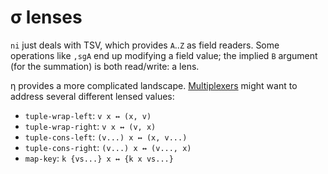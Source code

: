 # σ lenses
`ni` just deals with TSV, which provides `A`..`Z` as field readers. Some operations like `,sgA` end up modifying a field value; the implied `B` argument (for the summation) is both read/write: a lens.

η provides a more complicated landscape. [Multiplexers](sigma-multiplex.md) might want to address several different lensed values:

+ `tuple-wrap-left`: `v x ↔ (x, v)`
+ `tuple-wrap-right`: `v x ↔ (v, x)`
+ `tuple-cons-left`: `(v...) x ↔ (x, v...)`
+ `tuple-cons-right`: `(v...) x ↔ (v..., x)`
+ `map-key`: `k {vs...} x ↔ {k x vs...}`
